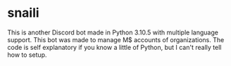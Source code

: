 # snaili

This is another Discord bot made in Python 3.10.5 with multiple language support. This bot was made to manage M$
accounts of organizations. The code is self explanatory if you know a little of Python, but I can't really tell how to
setup.
